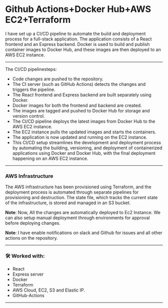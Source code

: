 # Github Actions+Docker Hub+AWS EC2+Terraform

I have set up a CI/CD pipeline to automate the build and deployment process for a full-stack application. The application consists of a React frontend and an Express backend. Docker is used to build and publish container images to Docker Hub, and these images are then deployed to an AWS EC2 instance.

---

The CI/CD pipelinesteps:

- Code changes are pushed to the repository.
- The CI server (such as GitHub Actions) detects the changes and triggers the pipeline.
- The React frontend and Express backend are built separately using Docker.
- Docker images for both the frontend and backend are created.
- The images are tagged and pushed to Docker Hub for storage and version control.
- The CI/CD pipeline deploys the latest images from Docker Hub to the AWS EC2 instance.
- The EC2 instance pulls the updated images and starts the containers.
- The application is now updated and running on the EC2 instance.
- This CI/CD setup streamlines the development and deployment process by automating the building, versioning, and deployment of containerized applications using Docker and Docker Hub, with the final deployment happening on an AWS EC2 instance.
---

### AWS Infrastructure

The AWS infrastructure has been provisioned using Terraform, and the deployment process is automated through separate pipelines for provisioning and destruction. The state file, which tracks the current state of the infrastructure, is stored and managed in an S3 bucket.


**Note**: 
Now, All the changes are automatically deployed to Ec2 Instance. We can also setup manual deployment through environments for approval before deploying changes.

**Note**:
 I have enable notifications on slack and Github for issues and all other actions on the repository.
 
 
---

### 🛠️ Worked with:
* React
* Express server
* Docker
* Terraform 
* AWS Cloud, EC2, S3 and Elastic IP.
* GitHub-Actions


---
